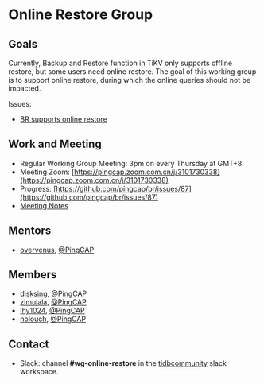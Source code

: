 # Online Restore Group

## Goals

Currently, Backup and Restore function in TiKV only supports offline restore, but some users need online restore.
The goal of this working group is to support online restore, during which the online queries should not be impacted.

Issues:
- [BR supports online restore](https://github.com/pingcap/br/issues/87)


## Work and Meeting

* Regular Working Group Meeting: 3pm on every Thursday at GMT+8.
* Meeting Zoom: [https://pingcap.zoom.com.cn/j/3101730338](https://pingcap.zoom.com.cn/j/3101730338)
* Progress: [https://github.com/pingcap/br/issues/87](https://github.com/pingcap/br/issues/87)
* [Meeting Notes](https://docs.google.com/document/d/1IeBGsHM2B6Eyio2qsRn-p_MuXBgcVdhtfwHj4zC2qSQ/edit?usp=sharing)

## Mentors

* [overvenus](https://github.com/overvenus), [@PingCAP](https://github.com/overvenus)

## Members

* [disksing](https://github.com/disksing), [@PingCAP](https://github.com/pingcap)
* [zimulala](https://github.com/zimulala), [@PingCAP](https://github.com/pingcap)
* [lhy1024](https://github.com/lhy1024), [@PingCAP](https://github.com/pingcap)
* [nolouch](https://github.com/nolouch), [@PingCAP](https://github.com/pingcap)

## Contact

* Slack: channel **#wg-online-restore** in the
  [tidbcommunity](https://pingcap.com/tidbslack) slack workspace.
